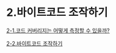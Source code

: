 # 2.바이트코드 조작하기 

[2-1.코드 커버리지는 어떻게 측정할 수 있을까?](chapter02_1/2-1.코드%20커버리지는%20어떻게%20측정할까%3F.md)

[2-2.바이트코드 조작하기](chapter02_2/2-2.바이트코드%20조작하기.md)
